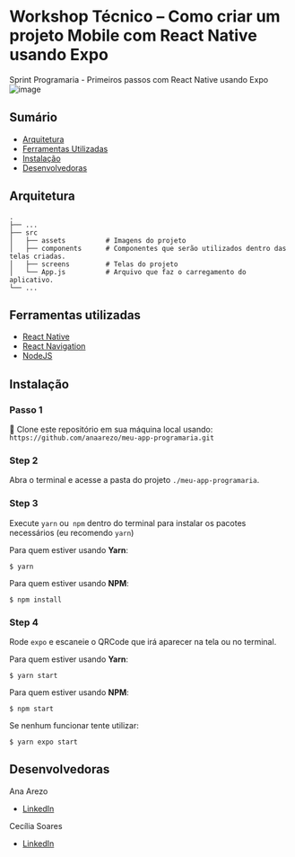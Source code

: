 # Workshop Técnico – Como criar um projeto Mobile com React Native usando Expo
Sprint Programaria - Primeiros passos com React Native usando Expo
![image](https://user-images.githubusercontent.com/13490305/113912173-376fa000-97b1-11eb-8653-bfccef8a08e2.png)

## Sumário
- [Arquitetura](#arquitetura)
- [Ferramentas Utilizadas](#ferramentas-utilizadas)
- [Instalação](#instalacao)
- [Desenvolvedoras](#desenvolvedoras)


 ## Arquitetura
 
    .
    ├── ...
    ├── src                    
    │   ├── assets          # Imagens do projeto
    │   ├── components      # Componentes que serão utilizados dentro das telas criadas.
    │   ├── screens         # Telas do projeto
    │   └── App.js          # Arquivo que faz o carregamento do aplicativo.
    └── ...

## Ferramentas utilizadas

- [React Native](https://reactnative.dev/)
- [React Navigation](https://reactnavigation.org/)
- [NodeJS](https://nodejs.org/en/download/)


## Instalação


### Passo 1
👯 Clone este repositório em sua máquina local usando:
 `https://github.com/anaarezo/meu-app-programaria.git`

### Step 2
Abra o terminal e acesse a pasta do projeto `./meu-app-programaria`.

### Step 3
Execute `yarn` ou` npm` dentro do terminal para instalar os pacotes necessários (eu recomendo `yarn`)

Para quem estiver usando **Yarn**: 
```shell
$ yarn
```

Para quem estiver usando **NPM**: 
```shell
$ npm install
```

### Step 4

Rode `expo` e escaneie o QRCode que irá aparecer na tela ou no terminal.

Para quem estiver usando **Yarn**: 
```shell
$ yarn start
```

Para quem estiver usando **NPM**: 
```shell
$ npm start
```

Se nenhum funcionar tente utilizar:
```shell
$ yarn expo start
```

## Desenvolvedoras

Ana Arezo 
- [LinkedIn](https://www.linkedin.com/in/anaarezo/)

Cecília Soares
- [LinkedIn](https://www.linkedin.com/in/cecilia-de-almeida-soares/)
